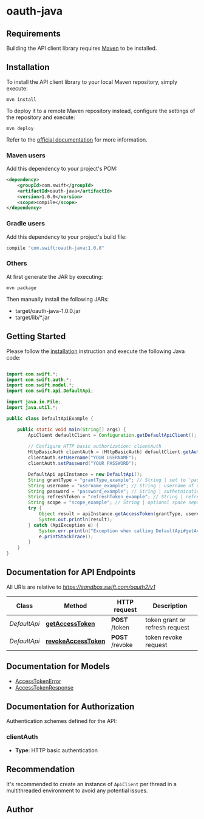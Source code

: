 # oauth-java

## Requirements

Building the API client library requires [Maven](https://maven.apache.org/) to be installed.

## Installation

To install the API client library to your local Maven repository, simply execute:

```shell
mvn install
```

To deploy it to a remote Maven repository instead, configure the settings of the repository and execute:

```shell
mvn deploy
```

Refer to the [official documentation](https://maven.apache.org/plugins/maven-deploy-plugin/usage.html) for more information.

### Maven users

Add this dependency to your project's POM:

```xml
<dependency>
    <groupId>com.swift</groupId>
    <artifactId>oauth-java</artifactId>
    <version>1.0.0</version>
    <scope>compile</scope>
</dependency>
```

### Gradle users

Add this dependency to your project's build file:

```groovy
compile "com.swift:oauth-java:1.0.0"
```

### Others

At first generate the JAR by executing:

    mvn package

Then manually install the following JARs:

* target/oauth-java-1.0.0.jar
* target/lib/*.jar

## Getting Started

Please follow the [installation](#installation) instruction and execute the following Java code:

```java

import com.swift.*;
import com.swift.auth.*;
import com.swift.model.*;
import com.swift.api.DefaultApi;

import java.io.File;
import java.util.*;

public class DefaultApiExample {

    public static void main(String[] args) {
        ApiClient defaultClient = Configuration.getDefaultApiClient();
        
        // Configure HTTP basic authorization: clientAuth
        HttpBasicAuth clientAuth = (HttpBasicAuth) defaultClient.getAuthentication("clientAuth");
        clientAuth.setUsername("YOUR USERNAME");
        clientAuth.setPassword("YOUR PASSWORD");

        DefaultApi apiInstance = new DefaultApi();
        String grantType = "grantType_example"; // String | set to 'password' to get initial token, or 'refresh_token' to refresh existing token
        String username = "username_example"; // String | username of entity to authenticate (Required for granting token)
        String password = "password_example"; // String | authetnication credentials (Required for granting token)
        String refreshToken = "refreshToken_example"; // String | refresh token (Required for refreshing token)
        String scope = "scope_example"; // String | optional space separated list of services and roles for which to grant token (do not include when refreshing token)
        try {
            Object result = apiInstance.getAccessToken(grantType, username, password, refreshToken, scope);
            System.out.println(result);
        } catch (ApiException e) {
            System.err.println("Exception when calling DefaultApi#getAccessToken");
            e.printStackTrace();
        }
    }
}

```

## Documentation for API Endpoints

All URIs are relative to *https://sandbox.swift.com/oauth2/v1*

Class | Method | HTTP request | Description
------------ | ------------- | ------------- | -------------
*DefaultApi* | [**getAccessToken**](docs/DefaultApi.md#getAccessToken) | **POST** /token | token grant or refresh request
*DefaultApi* | [**revokeAccessToken**](docs/DefaultApi.md#revokeAccessToken) | **POST** /revoke | token revoke request


## Documentation for Models

 - [AccessTokenError](docs/AccessTokenError.md)
 - [AccessTokenResponse](docs/AccessTokenResponse.md)


## Documentation for Authorization

Authentication schemes defined for the API:
### clientAuth

- **Type**: HTTP basic authentication


## Recommendation

It's recommended to create an instance of `ApiClient` per thread in a multithreaded environment to avoid any potential issues.

## Author



